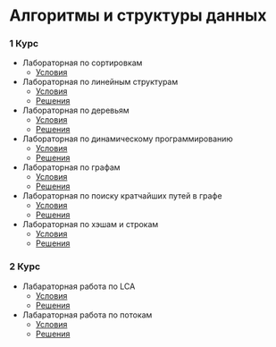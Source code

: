 Алгоритмы и структуры данных
====
### 1 Курс

* Лабораторная по сортировкам
  *   [Условия](Sorts/sorts.pdf)
* Лабораторная по линейным структурам
  *   [Условия](Stack/lineal_structures.pdf)
  *   [Решения](Stack)
* Лабораторная по деревьям
  *   [Условия](Tree/Tree.pdf)
  *   [Решения](Tree)
* Лабораторная по динамическому программированию
  *   [Условия](DP/DP.pdf)
  *   [Решения](DP)
* Лабораторная по графам
  *   [Условия](Graph/graph.pdf)
  *   [Решения](Graph)
* Лабораторная по поиску кратчайших путей в графе
  *   [Условия](ShortPath/short_path.pdf)
  *   [Решения](ShortPath)
* Лабораторная по хэшам и строкам
  *   [Условия](String/Strings.pdf)
  *   [Решения](String)

### 2 Курс

* Лабараторная работа по LCA
    * [Условия](LCA/problems.pdf)
    * [Решения](LCA)
* Лабараторная работа по потокам
    * [Условия](FlowNetwork/problems.pdf)
    * [Решения](FlowNetwork)
    
